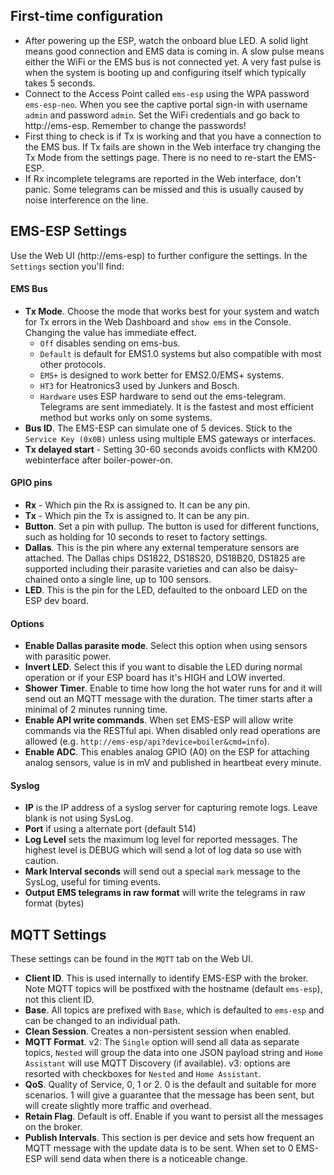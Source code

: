 
## First-time configuration

- After powering up the ESP, watch the onboard blue LED. A solid light means good connection and EMS data is coming in. A slow pulse means either the WiFi or the EMS bus is not connected yet. A very fast pulse is when the system is booting up and configuring itself which typically takes 5 seconds.
- Connect to the Access Point called `ems-esp` using the WPA password `ems-esp-neo`. When you see the captive portal sign-in with username `admin` and password `admin`. Set the WiFi credentials and go back to http://ems-esp. Remember to change the passwords!
- First thing to check is if Tx is working and that you have a connection to the EMS bus. If Tx fails are shown in the Web interface try changing the Tx Mode from the settings page. There is no need to re-start the EMS-ESP.
- If Rx incomplete telegrams are reported in the Web interface, don't panic. Some telegrams can be missed and this is usually caused by noise interference on the line.

## EMS-ESP Settings

Use the Web UI (http://ems-esp) to further configure the settings. In the `Settings` section you'll find:

#### EMS Bus

- **Tx Mode**. Choose the mode that works best for your system and watch for Tx errors in the Web Dashboard and `show ems` in the Console. Changing the value has immediate effect.
  - `Off` disables sending on ems-bus.
  - `Default` is default for EMS1.0 systems but also compatible with most other protocols.
  - `EMS+` is designed to work better for EMS2.0/EMS+ systems.
  - `HT3` for Heatronics3 used by Junkers and Bosch.
  - `Hardware` uses ESP hardware to send out the ems-telegram. Telegrams are sent immediately. It is the fastest and most efficient method but works only on some systems.
- **Bus ID**. The EMS-ESP can simulate one of 5 devices. Stick to the `Service Key (0x0B)` unless using multiple EMS gateways or interfaces.
- **Tx delayed start** - Setting 30-60 seconds avoids conflicts with KM200 webinterface after boiler-power-on.

#### GPIO pins

- **Rx** - Which pin the Rx is assigned to. It can be any pin.
- **Tx** - Which pin the Tx is assigned to. It can be any pin.
- **Button**. Set a pin with pullup. The button is used for different functions, such as holding for 10 seconds to reset to factory settings.
- **Dallas**. This is the pin where any external temperature sensors are attached. The Dallas chips DS1822, DS18S20, DS18B20, DS1825 are supported including their parasite varieties and can also be daisy-chained onto a single line, up to 100 sensors.
- **LED**. This is the pin for the LED, defaulted to the onboard LED on the ESP dev board.

#### Options

- **Enable Dallas parasite mode**. Select this option when using sensors with parasitic power.
- **Invert LED**. Select this if you want to disable the LED during normal operation or if your ESP board has it's HIGH and LOW inverted.
- **Shower Timer**. Enable to time how long the hot water runs for and it will send out an MQTT message with the duration. The timer starts after a minimal of 2 minutes running time.
- **Enable API write commands**. When set EMS-ESP will allow write commands via the RESTful api. When disabled only read operations are allowed (e.g. `http://ems-esp/api?device=boiler&cmd=info`).
- **Enable ADC**. This enables analog GPIO (A0) on the ESP for attaching analog sensors, value is in mV and published in heartbeat every minute. 

#### Syslog

- **IP** is the IP address of a syslog server for capturing remote logs. Leave blank is not using SysLog.
- **Port** if using a alternate port (default 514)
- **Log Level** sets the maximum log level for reported messages. The highest level is DEBUG which will send a lot of log data so use with caution.
- **Mark Interval seconds** will send out a special `mark` message to the SysLog, useful for timing events.
- **Output EMS telegrams in raw format** will write the telegrams in raw format (bytes)

## MQTT Settings

These settings can be found in the `MQTT` tab on the Web UI.

- **Client ID**. This is used internally to identify EMS-ESP with the broker. Note MQTT topics will be postfixed with the hostname (default `ems-esp`), not this client ID.
- **Base**. All topics are prefixed with `Base`, which is defaulted to `ems-esp` and can be changed to an individual path.
- **Clean Session**. Creates a non-persistent session when enabled.
- **MQTT Format**. v2: The `Single` option will send all data as separate topics, `Nested` will group the data into one JSON payload string and `Home Assistant` will use MQTT Discovery (if available). v3: options are resorted with checkboxes for `Nested` and `Home Assistant`.
- **QoS**. Quality of Service, 0, 1 or 2. 0 is the default and suitable for more scenarios. 1 will give a guarantee that the message has been sent, but will create slightly more traffic and overhead.
- **Retain Flag**. Default is off. Enable if you want to persist all the messages on the broker.
- **Publish Intervals**. This section is per device and sets how frequent an MQTT message with the update data is to be sent. When set to 0 EMS-ESP will send data when there is a noticeable change.
